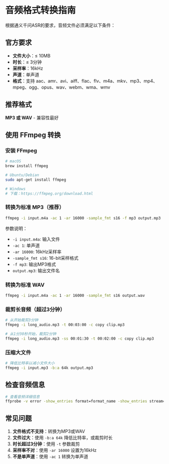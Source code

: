 # 音频格式转换指南

根据通义千问ASR的要求，音频文件必须满足以下条件：

## 官方要求

- **文件大小**：≤ 10MB
- **时长**：≤ 3分钟
- **采样率**：16kHz
- **声道**：单声道
- **格式**：支持 aac、amr、avi、aiff、flac、flv、m4a、mkv、mp3、mp4、mpeg、ogg、opus、wav、webm、wma、wmv

## 推荐格式

**MP3 或 WAV** - 兼容性最好

## 使用 FFmpeg 转换

### 安装 FFmpeg

```bash
# macOS
brew install ffmpeg

# Ubuntu/Debian
sudo apt-get install ffmpeg

# Windows
# 下载：https://ffmpeg.org/download.html
```

### 转换为标准 MP3（推荐）

```bash
ffmpeg -i input.m4a -ac 1 -ar 16000 -sample_fmt s16 -f mp3 output.mp3
```

参数说明：
- `-i input.m4a`: 输入文件
- `-ac 1`: 单声道
- `-ar 16000`: 16kHz采样率
- `-sample_fmt s16`: 16-bit采样格式
- `-f mp3`: 输出MP3格式
- `output.mp3`: 输出文件名

### 转换为标准 WAV

```bash
ffmpeg -i input.m4a -ac 1 -ar 16000 -sample_fmt s16 output.wav
```

### 裁剪长音频（超过3分钟）

```bash
# 从开始裁剪3分钟
ffmpeg -i long_audio.mp3 -t 00:03:00 -c copy clip.mp3

# 从1分30秒开始，裁剪2分钟
ffmpeg -i long_audio.mp3 -ss 00:01:30 -t 00:02:00 -c copy clip.mp3
```

### 压缩大文件

```bash
# 降低比特率以减小文件大小
ffmpeg -i input.mp3 -b:a 64k output.mp3
```

## 检查音频信息

```bash
# 查看音频详细信息
ffprobe -v error -show_entries format=format_name -show_entries stream=codec_name,sample_rate,channels -of default=noprint_wrappers=1 your_audio.mp3
```

## 常见问题

1. **文件格式不支持**：转换为MP3或WAV
2. **文件过大**：使用 `-b:a 64k` 降低比特率，或裁剪时长
3. **时长超过3分钟**：使用 `-t` 参数裁剪
4. **采样率不对**：使用 `-ar 16000` 设置为16kHz
5. **不是单声道**：使用 `-ac 1` 转换为单声道


